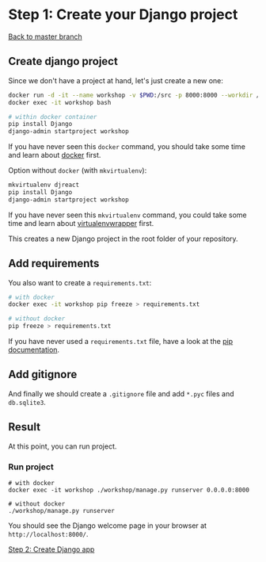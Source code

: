 # Step 1: Create your Django project

[Back to master branch](/en/master)

## Create django project
Since we don't have a project at hand, let's just create a new one:

```bash
docker run -d -it --name workshop -v $PWD:/src -p 8000:8000 --workdir /src python:3.6 bash
docker exec -it workshop bash

# within docker container
pip install Django
django-admin startproject workshop
```
If you have never seen this `docker` command, you should take some time
and learn about [docker](https://docs.docker.com) first.

Option without `docker` (with `mkvirtualenv`):
```bash
mkvirtualenv djreact
pip install Django
django-admin startproject workshop
```
If you have never seen this `mkvirtualenv` command, you could take some time
and learn about [virtualenvwrapper](http://virtualenvwrapper.readthedocs.org/en/latest/) first.

This creates a new Django project in the root folder of your repository.

## Add requirements
You also want to create a `requirements.txt`:
```bash
# with docker
docker exec -it workshop pip freeze > requirements.txt

# without docker
pip freeze > requirements.txt
```
If you have never used a `requirements.txt` file, have a look at the
[pip documentation](https://pip.readthedocs.org/en/1.1/requirements.html).

## Add gitignore
And finally we should create a `.gitignore` file and add `*.pyc` files and
`db.sqlite3`.

## Result
At this point, you can run project.

### Run project
```
# with docker
docker exec -it workshop ./workshop/manage.py runserver 0.0.0.0:8000

# without docker
./workshop/manage.py runserver
```

You should see the Django welcome page in your browser at `http://localhost:8000/`.

[Step 2: Create Django app](/en/step2_create_django_app)

